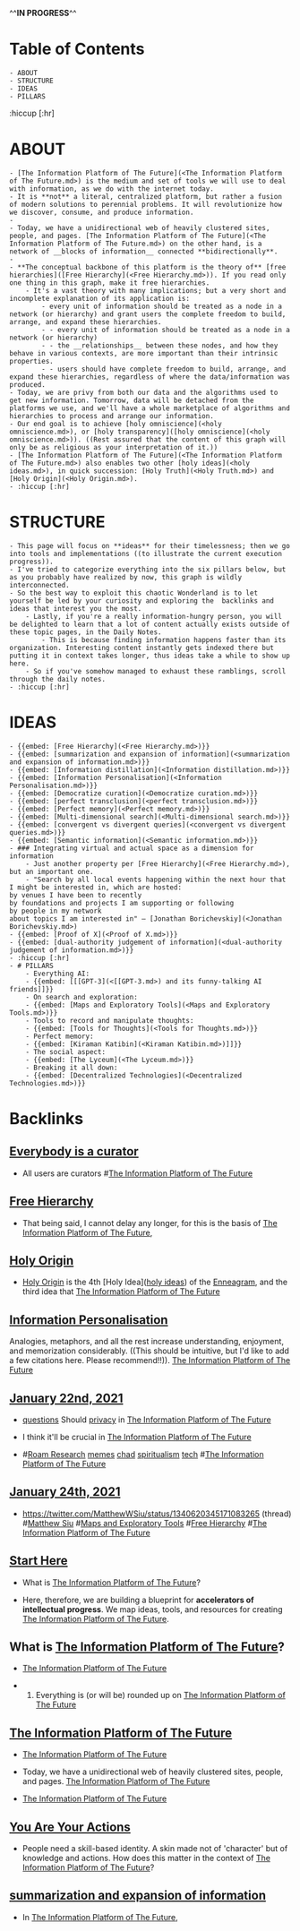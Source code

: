 ^^**__IN PROGRESS__**^^
# Table of Contents
    - ABOUT
    - STRUCTURE
    - IDEAS
    - PILLARS
:hiccup [:hr]
# ABOUT
    - [The Information Platform of The Future](<The Information Platform of The Future.md>) is the medium and set of tools we will use to deal with information, as we do with the internet today.
    - It is **not** a literal, centralized platform, but rather a fusion of modern solutions to perennial problems. It will revolutionize how we discover, consume, and produce information.
    - 
    - Today, we have a unidirectional web of heavily clustered sites, people, and pages. [The Information Platform of The Future](<The Information Platform of The Future.md>) on the other hand, is a network of __blocks of information__ connected **bidirectionally**.
    - 
    - **The conceptual backbone of this platform is the theory of** [free hierarchies]([Free Hierarchy](<Free Hierarchy.md>)). If you read only one thing in this graph, make it free hierarchies.
        - It's a vast theory with many implications; but a very short and incomplete explanation of its application is:
            - every unit of information should be treated as a node in a network (or hierarchy) and grant users the complete freedom to build, arrange, and expand these hierarchies.
            - - every unit of information should be treated as a node in a network (or hierarchy)
            - - the __relationships__ between these nodes, and how they behave in various contexts, are more important than their intrinsic properties.
            - - users should have complete freedom to build, arrange, and expand these hierarchies, regardless of where the data/information was produced.
    - Today, we are privy from both our data and the algorithms used to get new information. Tomorrow, data will be detached from the platforms we use, and we'll have a whole marketplace of algorithms and hierarchies to process and arrange our information. 
    - Our end goal is to achieve [holy omniscience](<holy omniscience.md>), or [holy transparency]([holy omniscience](<holy omniscience.md>)). ((Rest assured that the content of this graph will only be as religious as your interpretation of it.))
    - [The Information Platform of The Future](<The Information Platform of The Future.md>) also enables two other [holy ideas](<holy ideas.md>), in quick succession: [Holy Truth](<Holy Truth.md>) and [Holy Origin](<Holy Origin.md>).
    - :hiccup [:hr]
# STRUCTURE
    - This page will focus on **ideas** for their timelessness; then we go into tools and implementations ((to illustrate the current execution progress)).
    - I've tried to categorize everything into the six pillars below, but as you probably have realized by now, this graph is wildly interconnected. 
    - So the best way to exploit this chaotic Wonderland is to let yourself be led by your curiosity and exploring the  backlinks and ideas that interest you the most.
        - Lastly, if you're a really information-hungry person, you will be delighted to learn that a lot of content actually exists outside of these topic pages, in the Daily Notes.
            - This is because finding information happens faster than its organization. Interesting content instantly gets indexed there but putting it in context takes longer, thus ideas take a while to show up here. 
        - So if you've somehow managed to exhaust these ramblings, scroll through the daily notes. 
    - :hiccup [:hr]
# IDEAS
    - {{embed: [Free Hierarchy](<Free Hierarchy.md>)}}
    - {{embed: [summarization and expansion of information](<summarization and expansion of information.md>)}}
    - {{embed: [Information distillation](<Information distillation.md>)}}
    - {{embed: [Information Personalisation](<Information Personalisation.md>)}}
    - {{embed: [Democratize curation](<Democratize curation.md>)}}
    - {{embed: [perfect transclusion](<perfect transclusion.md>)}}
    - {{embed: [Perfect memory](<Perfect memory.md>)}}
    - {{embed: [Multi-dimensional search](<Multi-dimensional search.md>)}}
    - {{embed: [convergent vs divergent queries](<convergent vs divergent queries.md>)}}
    - {{embed: [Semantic information](<Semantic information.md>)}}
    - ### Integrating virtual and actual space as a dimension for information
        - Just another property per [Free Hierarchy](<Free Hierarchy.md>), but an important one. 
        - "Search by all local events happening within the next hour that I might be interested in, which are hosted:
    by venues I have been to recently
    by foundations and projects I am supporting or following
    by people in my network
    about topics I am interested in" — [Jonathan Borichevskiy](<Jonathan Borichevskiy.md>)
    - {{embed: [Proof of X](<Proof of X.md>)}}
    - {{embed: [dual-authority judgement of information](<dual-authority judgement of information.md>)}}
    - :hiccup [:hr]
    - # PILLARS
        - Everything AI:
        - {{embed: [[[GPT-3](<[[GPT-3.md>) and its funny-talking AI friends]]}}
        - On search and exploration:
        - {{embed: [Maps and Exploratory Tools](<Maps and Exploratory Tools.md>)}}
        - Tools to record and manipulate thoughts:
        - {{embed: [Tools for Thoughts](<Tools for Thoughts.md>)}}
        - Perfect memory:
        - {{embed: [Kiraman Katibin](<Kiraman Katibin.md>)]]}}
        - The social aspect:
        - {{embed: [The Lyceum](<The Lyceum.md>)}}
        - Breaking it all down:
        - {{embed: [Decentralized Technologies](<Decentralized Technologies.md>)}}

# Backlinks
## [Everybody is a curator](<Everybody is a curator.md>)
- All users are curators #[The Information Platform of The Future](<The Information Platform of The Future.md>)

## [Free Hierarchy](<Free Hierarchy.md>)
- That being said, I cannot delay any longer, for this is the basis of [The Information Platform of The Future](<The Information Platform of The Future.md>),

## [Holy Origin](<Holy Origin.md>)
- [Holy Origin](<Holy Origin.md>) is the 4th [Holy Idea]([holy ideas](<holy ideas.md>)) of the [Enneagram](<Enneagram.md>), and the third idea that [The Information Platform of The Future](<The Information Platform of The Future.md>)

## [Information Personalisation](<Information Personalisation.md>)
Analogies, metaphors, and all the rest increase understanding, enjoyment, and memorization considerably. ((This should be intuitive, but I'd like to add a few citations here. Please recommend!!)). [The Information Platform of The Future](<The Information Platform of The Future.md>)

## [January 22nd, 2021](<January 22nd, 2021.md>)
- [questions](<questions.md>) Should [privacy](<privacy.md>) in [The Information Platform of The Future](<The Information Platform of The Future.md>)

- I think it'll be crucial in [The Information Platform of The Future](<The Information Platform of The Future.md>)

- #[Roam Research](<Roam Research.md>) [memes](<memes.md>) [chad](<chad.md>) [spiritualism](<spiritualism.md>) [tech](<tech.md>) #[The Information Platform of The Future](<The Information Platform of The Future.md>)

## [January 24th, 2021](<January 24th, 2021.md>)
- https://twitter.com/MatthewWSiu/status/1340620345171083265 (thread) #[Matthew Siu](<Matthew Siu.md>) #[Maps and Exploratory Tools](<Maps and Exploratory Tools.md>) #[Free Hierarchy](<Free Hierarchy.md>) #[The Information Platform of The Future](<The Information Platform of The Future.md>)

## [Start Here](<Start Here.md>)
- What is [The Information Platform of The Future](<The Information Platform of The Future.md>)?

- Here, therefore, we are building a blueprint for **accelerators of intellectual progress**. We map ideas, tools, and resources for creating [The Information Platform of The Future](<The Information Platform of The Future.md>).

## What is [The Information Platform of The Future](<The Information Platform of The Future.md>)?

- [The Information Platform of The Future](<The Information Platform of The Future.md>)

- 1. Everything is (or will be) rounded up on [The Information Platform of The Future](<The Information Platform of The Future.md>)

## [The Information Platform of The Future](<The Information Platform of The Future.md>)
- [The Information Platform of The Future](<The Information Platform of The Future.md>)

- Today, we have a unidirectional web of heavily clustered sites, people, and pages. [The Information Platform of The Future](<The Information Platform of The Future.md>)

- [The Information Platform of The Future](<The Information Platform of The Future.md>)

## [You Are Your Actions](<You Are Your Actions.md>)
- People need a skill-based identity. A skin made not of 'character' but of knowledge and actions. How does this matter in the context of [The Information Platform of The Future](<The Information Platform of The Future.md>)?

## [summarization and expansion of information](<summarization and expansion of information.md>)
- In [The Information Platform of The Future](<The Information Platform of The Future.md>),

